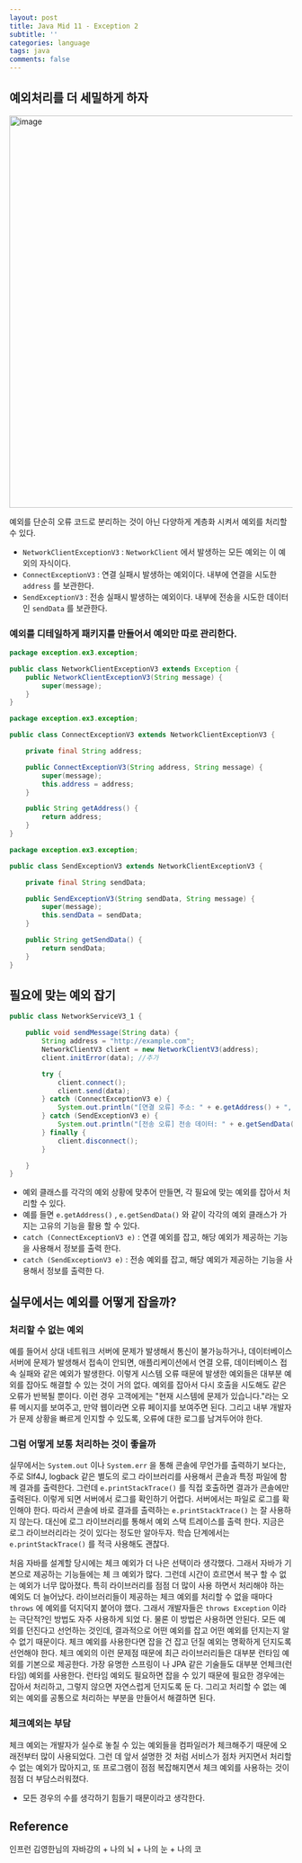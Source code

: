 ```yaml
---
layout: post
title: Java Mid 11 - Exception 2
subtitle: ''
categories: language
tags: java
comments: false
---
```


## 예외처리를 더 세밀하게 하자
<img width="698" alt="image" src="https://github.com/user-attachments/assets/d8cb3884-ce71-4552-b5d6-dc4891c9bd3f">

예외를 단순히 오류 코드로 분리하는 것이 아닌 다양하게 계층화 시켜서 예외를 처리할 수 있다.

- `NetworkClientExceptionV3` : `NetworkClient` 에서 발생하는 모든 예외는 이 예외의 자식이다.
- `ConnectExceptionV3` : 연결 실패시 발생하는 예외이다. 내부에 연결을 시도한 `address` 를 보관한다.
- `SendExceptionV3` : 전송 실패시 발생하는 예외이다. 내부에 전송을 시도한 데이터인 `sendData` 를 보관한다.

### 예외를 디테일하게 패키지를 만들어서 예외만 따로 관리한다.

```java
package exception.ex3.exception;

public class NetworkClientExceptionV3 extends Exception {
    public NetworkClientExceptionV3(String message) {
        super(message);
    }
}
```

```java
package exception.ex3.exception;

public class ConnectExceptionV3 extends NetworkClientExceptionV3 {

    private final String address;

    public ConnectExceptionV3(String address, String message) {
        super(message);
        this.address = address;
    }

    public String getAddress() {
        return address;
    }
}

```

```java
package exception.ex3.exception;

public class SendExceptionV3 extends NetworkClientExceptionV3 {

    private final String sendData;

    public SendExceptionV3(String sendData, String message) {
        super(message);
        this.sendData = sendData;
    }

    public String getSendData() {
        return sendData;
    }
}

```

## 필요에 맞는 예외 잡기

```java
public class NetworkServiceV3_1 {

    public void sendMessage(String data) {
        String address = "http://example.com";
        NetworkClientV3 client = new NetworkClientV3(address);
        client.initError(data); //추가

        try {
            client.connect();
            client.send(data);
        } catch (ConnectExceptionV3 e) {
            System.out.println("[연결 오류] 주소: " + e.getAddress() + ", 메시지: " + e.getMessage());
        } catch (SendExceptionV3 e) {
            System.out.println("[전송 오류] 전송 데이터: " + e.getSendData() + ", 메시지: " + e.getMessage());
        } finally {
            client.disconnect();
        }

    }
}
```

- 예외 클래스를 각각의 예외 상황에 맞추어 만들면, 각 필요에 맞는 예외를 잡아서 처리할 수 있다.
- 예를 들면 `e.getAddress()` , `e.getSendData()` 와 같이 각각의 예외 클래스가 가지는 고유의 기능을 활용 할 수 있다.
- `catch (ConnectExceptionV3 e)` : 연결 예외를 잡고, 해당 예외가 제공하는 기능을 사용해서 정보를 출력 한다.
- `catch (SendExceptionV3 e)` : 전송 예외를 잡고, 해당 예외가 제공하는 기능을 사용해서 정보를 출력한
  다.

## 실무에서는 예외를 어떻게 잡을까?

### 처리할 수 없는 예외

예를 들어서 상대 네트워크 서버에 문제가 발생해서 통신이 불가능하거나, 데이터베이스 서버에 문제가 발생해서 접속이 안되면, 애플리케이션에서 연결 오류, 데이터베이스 접속 실패와 같은 예외가 발생한다.
이렇게 시스템 오류 때문에 발생한 예외들은 대부분 예외를 잡아도 해결할 수 있는 것이 거의 없다. 예외를 잡아서 다시 호출을 시도해도 같은 오류가 반복될 뿐이다.
이런 경우 고객에게는 "현재 시스템에 문제가 있습니다."라는 오류 메시지를 보여주고, 만약 웹이라면 오류 페이지를 보여주면 된다. 그리고 내부 개발자가 문제 상황을 빠르게 인지할 수 있도록, 오류에 대한 로그를 남겨두어야 한다.

### 그럼 어떻게 보통 처리하는 것이 좋을까

실무에서는 `System.out` 이나 `System.err` 을 통해 콘솔에 무언가를 출력하기 보다는, 주로 Slf4J, logback 같은 별도의 로그 라이브러리를 사용해서 콘솔과 특정 파일에 함께 결과를 출력한다. 그런데
`e.printStackTrace()` 를 직접 호출하면 결과가 콘솔에만 출력된다. 이렇게 되면 서버에서 로그를 확인하기 어렵다. 서버에서는 파일로 로그를 확인해야 한다. 따라서 콘솔에 바로 결과를 출력하는 `e.printStackTrace()` 는 잘 사용하지 않는다. 대신에 로그 라이브러리를 통해서 예외 스택 트레이스를 출력 한다. 지금은 로그 라이브러리라는 것이 있다는 정도만 알아두자. 학습 단계에서는 `e.printStackTrace()` 를 적극 사용해도 괜찮다.

처음 자바를 설계할 당시에는 체크 예외가 더 나은 선택이라 생각했다. 그래서 자바가 기본으로 제공하는 기능들에는 체 크 예외가 많다. 그런데 시간이 흐르면서 복구 할 수 없는 예외가 너무 많아졌다. 특히 라이브러리를 점점 더 많이 사용 하면서 처리해야 하는 예외도 더 늘어났다. 라이브러리들이 제공하는 체크 예외를 처리할 수 없을 때마다 `throws` 에 예외를 덕지덕지 붙어야 했다. 그래서 개발자들은 `throws Exception` 이라는 극단적?인 방법도 자주 사용하게 되었 다. 물론 이 방법은 사용하면 안된다. 모든 예외를 던진다고 선언하는 것인데, 결과적으로 어떤 예외를 잡고 어떤 예외를 던지는지 알 수 없기 때문이다. 체크 예외를 사용한다면 잡을 건 잡고 던질 예외는 명확하게 던지도록 선언해야 한다. 체크 예외의 이런 문제점 때문에 최근 라이브러리들은 대부분 런타임 예외를 기본으로 제공한다. 가장 유명한 스프링이 나 JPA 같은 기술들도 대부분 언체크(런타임) 예외를 사용한다.
런타임 예외도 필요하면 잡을 수 있기 때문에 필요한 경우에는 잡아서 처리하고, 그렇지 않으면 자연스럽게 던지도록 둔 다. 그리고 처리할 수 없는 예외는 예외를 공통으로 처리하는 부분을 만들어서 해결하면 된다.

### 체크예외는 부담

체크 예외는 개발자가 실수로 놓칠 수 있는 예외들을 컴파일러가 체크해주기 때문에 오래전부터 많이 사용되었다. 그런 데 앞서 설명한 것 처럼 서비스가 점차 커지면서 처리할 수 없는 예외가 많아지고, 또 프로그램이 점점 복잡해지면서 체크 예외를 사용하는 것이 점점 더 부담스러워졌다.

- 모든 경우의 수를 생각하기 힘들기 때문이라고 생각한다.

## Reference

인프런 김영한님의 자바강의 + 나의 뇌 + 나의 눈 + 나의 코
